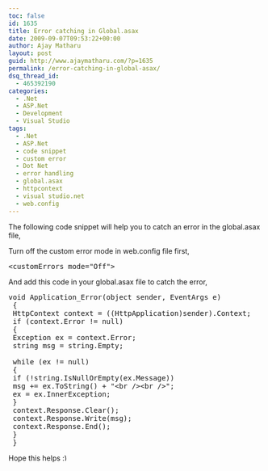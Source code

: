 ```yaml
---
toc: false
id: 1635
title: Error catching in Global.asax
date: 2009-09-07T09:53:22+00:00
author: Ajay Matharu
layout: post
guid: http://www.ajaymatharu.com/?p=1635
permalink: /error-catching-in-global-asax/
dsq_thread_id:
  - 465392190
categories:
  - .Net
  - ASP.Net
  - Development
  - Visual Studio
tags:
  - .Net
  - ASP.Net
  - code snippet
  - custom error
  - Dot Net
  - error handling
  - global.asax
  - httpcontext
  - visual studio.net
  - web.config
---
```

The following code snippet will help you to catch an error in the global.asax file,

Turn off the custom error mode in web.config file first,

<pre name="code" class="xml">&lt;customErrors mode="Off"&gt;</pre>

And add this code in your global.asax file to catch the error,

<pre name="code" class="c#">void Application_Error(object sender, EventArgs e)
 {
 HttpContext context = ((HttpApplication)sender).Context;
 if (context.Error != null)
 {
 Exception ex = context.Error;
 string msg = string.Empty;

 while (ex != null)
 {
 if (!string.IsNullOrEmpty(ex.Message))
 msg += ex.ToString() + "&lt;br /&gt;&lt;br /&gt;";
 ex = ex.InnerException;
 }
 context.Response.Clear();
 context.Response.Write(msg);
 context.Response.End();
 }
 } </pre>

Hope this helps <img src="http://www.ajaymatharu.com/wp-includes/images/smilies/simple-smile.png" alt=":)" class="wp-smiley" style="height: 1em; max-height: 1em;" />

